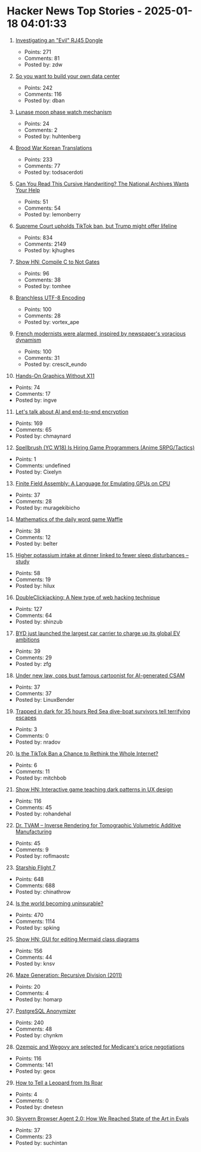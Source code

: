 # Hacker News Top Stories - 2025-01-18 04:01:33

1. [Investigating an "Evil" RJ45 Dongle](https://lcamtuf.substack.com/p/investigating-an-evil-rj45-dongle)
   - Points: 271
   - Comments: 81
   - Posted by: zdw

2. [So you want to build your own data center](https://blog.railway.com/p/data-center-build-part-one)
   - Points: 242
   - Comments: 116
   - Posted by: dban

3. [Lunase moon phase watch mechanism](https://genuineideas.com/ArticlesIndex/phase.html)
   - Points: 24
   - Comments: 2
   - Posted by: huhtenberg

4. [Brood War Korean Translations](https://blog.sourcedive.net/brood-war-korean-translations/)
   - Points: 233
   - Comments: 77
   - Posted by: todsacerdoti

5. [Can You Read This Cursive Handwriting? The National Archives Wants Your Help](https://www.smithsonianmag.com/smart-news/can-you-read-this-cursive-handwriting-the-national-archives-wants-your-help-180985833/)
   - Points: 51
   - Comments: 54
   - Posted by: lemonberry

6. [Supreme Court upholds TikTok ban, but Trump might offer lifeline](https://www.cnbc.com/2025/01/17/supreme-court-rules-to-uphold-tiktok-ban.html)
   - Points: 834
   - Comments: 2149
   - Posted by: kjhughes

7. [Show HN: Compile C to Not Gates](https://github.com/tomhea/c2fj)
   - Points: 96
   - Comments: 38
   - Posted by: tomhee

8. [Branchless UTF-8 Encoding](https://cceckman.com/writing/branchless-utf8-encoding/)
   - Points: 100
   - Comments: 28
   - Posted by: vortex_ape

9. [French modernists were alarmed, inspired by newspaper's voracious dynamism](https://aeon.co/essays/the-french-modernists-loathed-and-loved-the-mass-media-of-their-day)
   - Points: 100
   - Comments: 31
   - Posted by: crescit_eundo

10. [Hands-On Graphics Without X11](https://blogsystem5.substack.com/p/netbsd-graphics-wo-x11)
   - Points: 74
   - Comments: 17
   - Posted by: ingve

11. [Let's talk about AI and end-to-end encryption](https://blog.cryptographyengineering.com/2025/01/17/lets-talk-about-ai-and-end-to-end-encryption/)
   - Points: 169
   - Comments: 65
   - Posted by: chmaynard

12. [Spellbrush (YC W18) Is Hiring Game Programmers (Anime SRPG/Tactics)](undefined)
   - Points: 1
   - Comments: undefined
   - Posted by: Cixelyn

13. [Finite Field Assembly: A Language for Emulating GPUs on CPU](https://leetarxiv.substack.com/p/emulating-a-gpu-on-a-cpu-using-finite)
   - Points: 37
   - Comments: 28
   - Posted by: muragekibicho

14. [Mathematics of the daily word game Waffle](https://arxiv.org/abs/2501.09286)
   - Points: 38
   - Comments: 12
   - Posted by: belter

15. [Higher potassium intake at dinner linked to fewer sleep disturbances – study](https://www.nutraingredients-asia.com/Article/2025/01/07/higher-potassium-intake-at-dinner-linked-to-fewer-sleep-disturbances/)
   - Points: 58
   - Comments: 19
   - Posted by: hilux

16. [DoubleClickjacking: A New type of web hacking technique](https://www.paulosyibelo.com/2024/12/doubleclickjacking-what.html)
   - Points: 127
   - Comments: 64
   - Posted by: shinzub

17. [BYD just launched the largest car carrier to charge up its global EV ambitions](https://electrek.co/2025/01/17/byd-launches-worlds-largest-car-carrier-fuel-global-ev-takeover/)
   - Points: 39
   - Comments: 29
   - Posted by: zfg

18. [Under new law, cops bust famous cartoonist for AI-generated CSAM](https://arstechnica.com/tech-policy/2025/01/under-new-law-cops-bust-famous-cartoonist-for-ai-generated-child-sex-abuse-images/)
   - Points: 37
   - Comments: 37
   - Posted by: LinuxBender

19. [Trapped in dark for 35 hours Red Sea dive-boat survivors tell terrifying escapes](https://www.bbc.com/news/articles/cp3z0k72yw3o)
   - Points: 3
   - Comments: 0
   - Posted by: nradov

20. [Is the TikTok Ban a Chance to Rethink the Whole Internet?](https://www.newyorker.com/news/annals-of-communications/is-the-tiktok-ban-a-chance-to-rethink-the-whole-internet)
   - Points: 6
   - Comments: 11
   - Posted by: mitchbob

21. [Show HN: Interactive game teaching dark patterns in UX design](https://games.productartistry.com/games/dark-patterns)
   - Points: 116
   - Comments: 45
   - Posted by: rohandehal

22. [Dr. TVAM – Inverse Rendering for Tomographic Volumetric Additive Manufacturing](https://github.com/rgl-epfl/drtvam)
   - Points: 45
   - Comments: 9
   - Posted by: roflmaostc

23. [Starship Flight 7](https://www.spacex.com/launches/mission/?missionId=starship-flight-7?submit)
   - Points: 648
   - Comments: 688
   - Posted by: chinathrow

24. [Is the world becoming uninsurable?](https://charleshughsmith.substack.com/p/is-the-world-becoming-uninsurable)
   - Points: 470
   - Comments: 1114
   - Posted by: spking

25. [Show HN: GUI for editing Mermaid class diagrams](https://docs.mermaidchart.com/blog/posts/gui-for-editing-mermaid-class-diagrams)
   - Points: 156
   - Comments: 44
   - Posted by: knsv

26. [Maze Generation: Recursive Division (2011)](http://weblog.jamisbuck.org/2011/1/12/maze-generation-recursive-division-algorithm)
   - Points: 20
   - Comments: 4
   - Posted by: homarp

27. [PostgreSQL Anonymizer](https://postgresql-anonymizer.readthedocs.io/en/stable/)
   - Points: 240
   - Comments: 48
   - Posted by: chynkm

28. [Ozempic and Wegovy are selected for Medicare's price negotiations](https://apnews.com/article/drug-prices-medicare-biden-trump-aae2271614f5959b484e5f081313f2e1)
   - Points: 116
   - Comments: 141
   - Posted by: geox

29. [How to Tell a Leopard from Its Roar](https://nautil.us/how-to-tell-a-leopard-from-its-roar-1178312/)
   - Points: 4
   - Comments: 0
   - Posted by: dnetesn

30. [Skyvern Browser Agent 2.0: How We Reached State of the Art in Evals](https://blog.skyvern.com/skyvern-2-0-state-of-the-art-web-navigation-with-85-8-on-webvoyager-eval/)
   - Points: 37
   - Comments: 23
   - Posted by: suchintan

